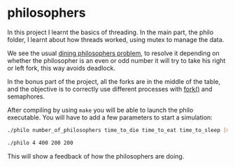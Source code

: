 # philosophers

In this project I learnt the basics of threading. In the main part, the philo folder, I learnt about how threads worked, using mutex to manage the data.

We see the usual <a href="https://en.wikipedia.org/wiki/Dining_philosophers_problem" target="_blank">dining philosophers problem</a>, to resolve it depending on whether the philosopher is an even or odd number it will try to take his right or left fork, this way avoids deadlock.

In the bonus part of the project, all the forks are in the middle of the table, and the objective is to correctly use different processes with <a href="https://man7.org/linux/man-pages/man2/fork.2.html" target="_blank">fork()</a> and semaphores.

After compiling by using `make` you will be able to launch the philo executable. You will have to add a few parameters to start a simulation:

```bash
./philo number_of_philosophers time_to_die time_to_eat time_to_sleep [min_number_of_times_to_eat]
```
```bash
./philo 4 400 200 200
```
This will show a feedback of how the philosophers are doing.
